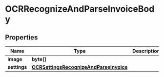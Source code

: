 

# OCRRecognizeAndParseInvoiceBody


## Properties

| Name | Type | Description | Notes |
|------------ | ------------- | ------------- | -------------|
|**image** | **byte[]** |  |  |
|**settings** | [**OCRSettingsRecognizeAndParseInvoice**](OCRSettingsRecognizeAndParseInvoice.md) |  |  |




